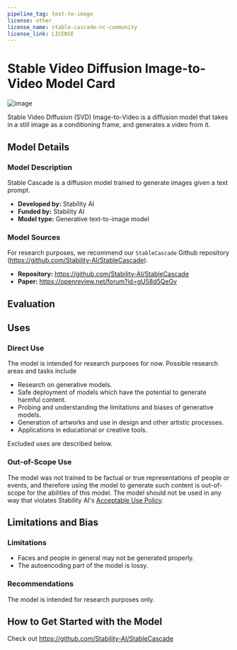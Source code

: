 ```yaml
---
pipeline_tag: text-to-image
license: other
license_name: stable-cascade-nc-community
license_link: LICENSE
---
```


# Stable Video Diffusion Image-to-Video Model Card

<!-- Provide a quick summary of what the model is/does. -->
![image]()

Stable Video Diffusion (SVD) Image-to-Video is a diffusion model that takes in a still image as a conditioning frame, and generates a video from it. 

## Model Details

### Model Description

Stable Cascade is a diffusion model trained to generate images given a text prompt.

- **Developed by:** Stability AI
- **Funded by:** Stability AI
- **Model type:** Generative text-to-image model

### Model Sources

For research purposes, we recommend our `StableCascade` Github repository (https://github.com/Stability-AI/StableCascade).

- **Repository:** https://github.com/Stability-AI/StableCascade
- **Paper:** https://openreview.net/forum?id=gU58d5QeGv


## Evaluation

## Uses

### Direct Use

The model is intended for research purposes for now. Possible research areas and tasks include

- Research on generative models.
- Safe deployment of models which have the potential to generate harmful content.
- Probing and understanding the limitations and biases of generative models.
- Generation of artworks and use in design and other artistic processes.
- Applications in educational or creative tools.

Excluded uses are described below.

### Out-of-Scope Use

The model was not trained to be factual or true representations of people or events, 
and therefore using the model to generate such content is out-of-scope for the abilities of this model.
The model should not be used in any way that violates Stability AI's [Acceptable Use Policy](https://stability.ai/use-policy).

## Limitations and Bias

### Limitations
- Faces and people in general may not be generated properly.
- The autoencoding part of the model is lossy.


### Recommendations

The model is intended for research purposes only.

## How to Get Started with the Model

Check out https://github.com/Stability-AI/StableCascade